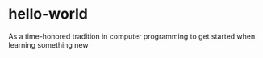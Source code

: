 # hello-world
As a time-honored tradition in computer programming to get started when learning something new
